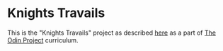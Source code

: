 # Knights Travails

This is the "Knights Travails" project as described [here](https://www.theodinproject.com/lessons/javascript-knights-travails) as a part of [The Odin Project](https://www.theodinproject.com/) curriculum.